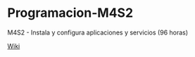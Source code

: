 # Programacion-M4S2
M4S2 - Instala y configura aplicaciones y servicios (96 horas)

[Wiki](https://github.com/dgeti-cetis108/Programacion-M4S2/wiki)
